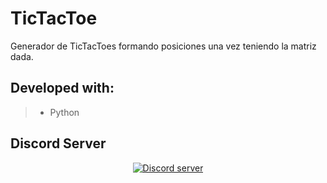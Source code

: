 # TicTacToe
Generador de TicTacToes formando posiciones una vez teniendo la matriz dada.

## Developed with:
> - Python

## Discord Server
<p align="center">
  <a href="https://discord.gg/MF6EGyr"><img src="https://discordapp.com/api/guilds/571872011551244298/widget.png?style=banner2" alt="Discord server"></a>
</p>